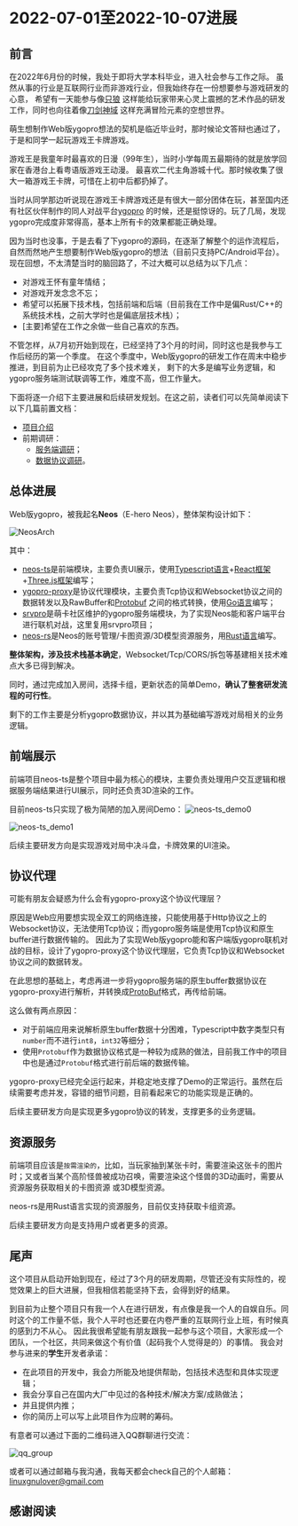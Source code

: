 2022-07-01至2022-10-07进展
==========================

前言
----

在2022年6月份的时候，我处于即将大学本科毕业，进入社会参与工作之际。 虽然从事的行业是互联网行业而非游戏行业，但我始终存在一份想要参与游戏研发的心意， 希望有一天能参与像[只狼](https://zh.wikipedia.org/zh-cn/%E9%9A%BB%E7%8B%BC%EF%BC%9A%E6%9A%97%E5%BD%B1%E9%9B%99%E6%AD%BB) 这样能给玩家带来心灵上震撼的艺术作品的研发工作，同时也向往着像[刀剑神域](https://zh.wikipedia.org/wiki/%E5%88%80%E5%8A%8D%E7%A5%9E%E5%9F%9F) 这样充满冒险元素的空想世界。

萌生想制作Web版ygopro想法的契机是临近毕业时，那时候论文答辩也通过了，于是和同学一起玩游戏王卡牌游戏。

游戏王是我童年时最喜欢的日漫（99年生），当时小学每周五最期待的就是放学回家在香港台上看粤语版游戏王动漫。 最喜欢二代主角游城十代。那时候收集了很大一箱游戏王卡牌，可惜在上初中后都扔掉了。

当时从同学那边听说现在游戏王卡牌游戏还是有很大一部分团体在玩，甚至国内还有社区伙伴制作的同人对战平台[ygopro](https://ygopro.org/) 的时候，还是挺惊讶的。玩了几局，发现ygopro完成度非常得高，基本上所有卡的效果都能正确处理。

因为当时也没事，于是去看了下ygopro的源码，在逐渐了解整个的运作流程后，自然而然地产生想要制作Web版ygopro的想法（目前只支持PC/Android平台）。 现在回想，不太清楚当时的脑回路了，不过大概可以总结为以下几点：

-	对游戏王怀有童年情结；
-	对游戏开发念念不忘；
-	希望可以拓展下技术栈，包括前端和后端（目前我在工作中是偏Rust/C++的系统技术栈，之前大学时也是偏底层技术栈）；
-	[主要]希望在工作之余做一些自己喜欢的东西。

不管怎样，从7月初开始到现在，已经坚持了3个月的时间，同时这也是我参与工作后经历的第一个季度。 在这个季度中，Web版ygopro的研发工作在周末中稳步推进，到目前为止已经攻克了多个技术难关， 剩下的大多是编写业务逻辑，和ygopro服务端测试联调等工作，难度不高，但工作量大。

下面将逐一介绍下主要进展和后续研发规划。在这之前，读者们可以先简单阅读下以下几篇前置文档：

-	[项目介绍](../../README.md)
-	前期调研：
	-	[服务端调研](../investigation/server-side.md)；
	-	[数据协议调研](../investigation/protocol.md)。

总体进展
--------

Web版ygopro，被我起名**Neos**（E-hero Neos），整体架构设计如下：

![NeosArch](../../assets/NeosArch.drawio.svg)

其中：

-	[neos-ts](https://github.com/DarkNeos/neos-ts)是前端模块，主要负责UI展示，使用[Typescript语言](https://www.typescriptlang.org/)\+[React框架](https://reactjs.org/)\+[Three.js框架](https://threejs.org/)编写；
-	[ygopro-proxy](https://github.com/DarkNeos/ygopro-proxy)是协议代理模块，主要负责Tcp协议和Websocket协议之间的数据转发以及RawBuffer和[Protobuf](https://developers.google.com/protocol-buffers) 之间的格式转换，使用[Go语言](https://go.dev/)编写；
-	[srvpro](https://github.com/mycard/srvpro)是萌卡社区维护的ygopro服务端模块，为了实现Neos能和客户端平台进行联机对战，这里复用srvpro项目；
-	[neos-rs](https://github.com/DarkNeos/neos-rs)是Neos的账号管理/卡图资源/3D模型资源服务，用[Rust语言](https://www.rust-lang.org/)编写。

**整体架构，涉及技术栈基本确定**，Websocket/Tcp/CORS/拆包等基建相关技术难点大多已得到解决。

同时，通过完成加入房间，选择卡组，更新状态的简单Demo，**确认了整套研发流程的可行性**。

剩下的工作主要是分析ygopro数据协议，并以其为基础编写游戏对局相关的业务逻辑。

前端展示
--------

前端项目neos-ts是整个项目中最为核心的模块，主要负责处理用户交互逻辑和根据服务端结果进行UI展示，同时还负责3D渲染的工作。

目前neos-ts只实现了极为简陋的加入房间Demo： ![neos-ts_demo0](../../assets/neos-ts_demo_0.png)

![neos-ts_demo1](../../assets/neos-ts_demo_1.png)

后续主要研发方向是实现游戏对局中决斗盘，卡牌效果的UI渲染。

协议代理
--------

可能有朋友会疑惑为什么会有ygopro-proxy这个协议代理层？

原因是Web应用要想实现全双工的网络连接，只能使用基于Http协议之上的Websocket协议，无法使用Tcp协议；而ygopro服务端是使用Tcp协议和原生buffer进行数据传输的。 因此为了实现Web版ygopro能和客户端版ygopro联机对战的目标，设计了ygopro-proxy这个协议代理层，它负责Tcp协议和Websocket协议之间的数据转发。

在此思想的基础上，考虑再进一步将ygopro服务端的原生buffer数据协议在ygopro-proxy进行解析，并转换成[ProtoBuf](https://developers.google.com/protocol-buffers)格式，再传给前端。

这么做有两点原因：

-	对于前端应用来说解析原生buffer数据十分困难，Typescript中数字类型只有`number`而不进行`int8`，`int32`等细分；
-	使用`Protobuf`作为数据协议格式是一种较为成熟的做法，目前我工作中的项目中也是通过`Protobuf`格式进行前后端的数据传输。

ygopro-proxy已经完全运行起来，并稳定地支撑了Demo的正常运行。虽然在后续需要考虑并发，容错的细节问题，目前看起来它的功能实现是正确的。

后续主要研发方向是实现更多ygopro协议的转发，支撑更多的业务逻辑。

资源服务
--------

前端项目应该是`按需渲染的`，比如，当玩家抽到某张卡时，需要渲染这张卡的图片时；又或者当某个高阶怪兽被成功召唤，需要渲染这个怪兽的3D动画时，需要从资源服务获取相关的卡图资源 或3D模型资源。

neos-rs是用Rust语言实现的资源服务，目前仅支持获取卡组资源。

后续主要研发方向是支持用户或者更多的资源。

尾声
----

这个项目从启动开始到现在，经过了3个月的研发周期，尽管还没有实际性的，视觉效果上的巨大进展，但我相信若能坚持下去，会得到好的结果。

到目前为止整个项目只有我一个人在进行研发，有点像是我一个人的自娱自乐。同时这个的工作量不低，我个人平时也还要在内卷严重的互联网行业上班，有时候真的感到力不从心。 因此我很希望能有朋友跟我一起参与这个项目，大家形成一个团队，一个社区，共同来做这个有价值（起码我个人觉得是的）的事情。 我会对参与进来的**学生**开发者承诺：

-	在此项目的开发中，我会力所能及地提供帮助，包括技术选型和具体实现逻辑；
-	我会分享自己在国内大厂中见过的各种技术/解决方案/成熟做法；
-	并且提供内推；
-	你的简历上可以写上此项目作为应聘的筹码。

有意者可以通过下面的二维码进入QQ群聊进行交流：

![qq_group](../../assets/ygo_qq.png)

或者可以通过邮箱与我沟通，我每天都会check自己的个人邮箱：linuxgnulover@gmail.com

感谢阅读
--------
